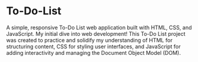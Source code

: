 # To-Do-List
A simple, responsive To-Do List web application built with HTML, CSS, and JavaScript.
My initial dive into web development! This To-Do List project was created to practice and solidify my understanding of HTML for structuring content, CSS for styling user interfaces, and JavaScript for adding interactivity and managing the Document Object Model (DOM).


